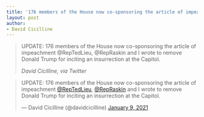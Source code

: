 ```yaml
---
title: '176 members of the House now co-sponsoring the article of impeachment'
layout: post
author:
- David Cicilline
---
```


> UPDATE: 176 members of the House now co-sponsoring the article of impeachment @RepTedLieu, @RepRaskin and I wrote to remove Donald Trump for inciting an insurrection at the Capitol.
>
> <cite>David Cicilline, via Twitter</cite>

<blockquote class="twitter-tweet"><p lang="en" dir="ltr">UPDATE: 176 members of the House now co-sponsoring the article of impeachment <a href="https://twitter.com/RepTedLieu?ref_src=twsrc%5Etfw">@RepTedLieu</a>, <a href="https://twitter.com/RepRaskin?ref_src=twsrc%5Etfw">@RepRaskin</a> and I wrote to remove Donald Trump for inciting an insurrection at the Capitol.</p>&mdash; David Cicilline (@davidcicilline) <a href="https://twitter.com/davidcicilline/status/1347949303185203201?ref_src=twsrc%5Etfw">January 9, 2021</a></blockquote> <script async src="https://platform.twitter.com/widgets.js" charset="utf-8"></script>
